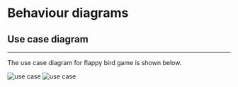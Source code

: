 # Behaviour diagrams
## Use case diagram
---
The use case diagram for flappy bird game is shown below.

![use case](https://user-images.githubusercontent.com/81506807/130350369-a2fb0678-591b-4841-97ae-028786458dc7.JPG)
![use case](https://lucid.app/lucidchart/invitations/accept/inv_81d9ba56-7308-47fd-b6c7-9b547e152022)
